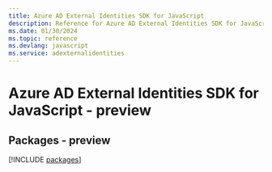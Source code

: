 ```yaml
---
title: Azure AD External Identities SDK for JavaScript
description: Reference for Azure AD External Identities SDK for JavaScript
ms.date: 01/30/2024
ms.topic: reference
ms.devlang: javascript
ms.service: adexternalidentities
---
```

# Azure AD External Identities SDK for JavaScript - preview
## Packages - preview
[!INCLUDE [packages](ad-external-identities-index.md)]